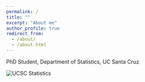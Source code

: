 ```yaml
---
permalink: /
title: ""
excerpt: "About me"
author_profile: true
redirect_from: 
  - /about/
  - /about.html
---
```



PhD Student, Department of Statistics, UC Santa Cruz 

![UCSC Statistics](https://grad.soe.ucsc.edu/stats)

